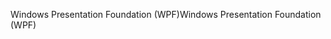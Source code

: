<span data-ttu-id="44156-101">Windows Presentation Foundation (WPF)</span><span class="sxs-lookup"><span data-stu-id="44156-101">Windows Presentation Foundation (WPF)</span></span>